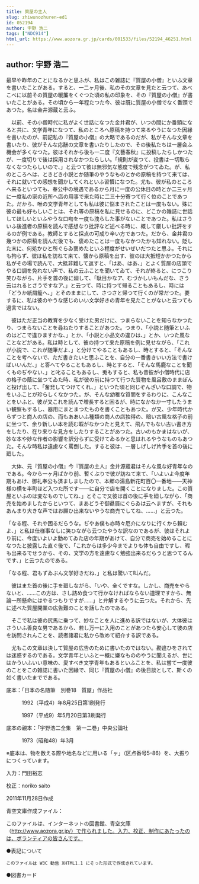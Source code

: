 ```yaml
---
title: 質屋の主人
slug: zhiwunozhuren-ed1
id: 052194
author: 宇野 浩二
tags: ["NDC914"]
html_url: https://www.aozora.gr.jp/cards/001533/files/52194_46251.html
---
```


## author: 宇野 浩二

最早や昨年のことになるかと思ふが、私はこの雑誌に『質屋の小僧』といふ文章を書いたことがある。すると、一二ヶ月後、私のその文章を見たと云つて、あべこべに以前その質屋の暖簾をくぐつた頃の私の印象を、その『質屋の小僧』が書いたことがある。その頃から一年程たつた今、彼は既に質屋の小僧でなく番頭であつた。名は金井源蔵と云ふ。

　以前、その小僧時代に私がよく世話になつた金井君が、いつの間にか番頭になると共に、文学青年になつて、私のところへ原稿を持つて来るやうになつた因縁を書いたのが、前記私の『質屋の小僧』の大略であるのだが、私がそんな文章を書いたり、彼がそんな応酬の文章を書いたりしたので、その後私たちは一層会ふ機会が多くなつた。彼はそれから後も一二度『文藝春秋』に投稿したらしかつたが、一度切りで後は採用されなかつたらしい。「規則が変つて、投書は一切取らなくなつたらしいので、」と云つて彼は無邪気な態度で残念がつてゐた。が、私のところへは、ときどき小説とか随筆のやうなものとかの原稿を持つて来ては、それに就いての感想を聞かしてくれといふ習慣になつた。尤も、彼が私のところへ来るといつても、奉公中の境遇であるから月に一度の公休日の時とか二三ヶ月に一度私の家の近所へ店の用事で来た時に二三十分寄つて行く位のことであつた。だから、唯の文学青年としても私は彼に悩まされたことは一度もない。殊に彼の最も好もしいことは、それ等の原稿を私に見せるのに、どこかの雑誌に世話してほしいといふやうな口吻を一度も洩らした事がないことであつた。私はさういふ後進者の原稿を読んで感想なり批評など述べる時に、概して厳しい批評をするのが例である。教師とすると採点の可成り辛い方であつた。だから、金井君の幾つかの原稿を読んだ後でも、褒めたことは一度もなかつたかも知れない。貶した末に、何処かひと所ぐらゐ褒めたといふ程度がせいぜいだつたと思ふ。それにも拘らず、彼は私を訪ねて来て、懐から原稿を出す、彼のは大抵短かかつたから私がその場で読んで、大抵非難して返すと、「はあ、はあ、」とよく質屋の店頭でやる口調を免れない声で、私の云ふことを聞いてゐて、それが終ると、につこり笑ひながら、片手を首の後に廻して、「駄目かなア、むづかしいもんだな、さう云はれるとさうですなア、」と云つて、時に持つて帰ることもあるし、時には「どうか紙屑籠へ、」とそのままにして、さつさと帰つて行くのが常だつた。要するに、私は彼のやうな感じのいい文学好きの青年を見たことがないと云つても過言ではない。

　彼はただ正当の教育を少なく受けた男だけに、つまらないことを知らなかつたり、つまらないことを尋ねたりすることがあつた。つまり、「小説と随筆といふのはどこで違ひますかな、」とか、「小説と小品文の違ひは、」とか、いつた風なことなどがある。私は時として、彼の持つて来た原稿を例に見せながら、「これが小説で、これが随筆だよ、」と分けてやることもあるし、時とすると、「そんなことを考へないで、ただ書きたいと思ふことを、自分の一番書きいい方法で書けばいいんだ、」と答へてやることもあるし、時とすると、「そんな馬鹿なことを聞くものぢやない、」と叱ることもあるし、兎もすると、私も昔彼が小僧時代に店の格子の蔭に坐つてゐた時、私が彼の前に持つて行つた質物を風呂敷のままぽんと投げ出して、「奮発してつけてくれ、」といつた頃と同じぞんざいな口調で、物をいふことが珍らしくなかつた。が、そんな幼稚な質問をするわりに、こんなことをいふと、彼が又これを読んで増長すると困るが、時になかなか一寸したうまい観察もするし、器用にまとまつたものを書くこともあつた。が又、少年時代からずつと商人の店の、而もああいふ種類の商人の店独得の、暗い古風な格子の前に坐つて、余り新しい本を読む暇がなかつたと見えて、飛んでもない古い書き方をしたり、在り来りな見方をしたりすることがあつた。古いのもかまはないが、妙な本や妙な作者の影響を訳分らずに受けてゐるかと思はれるやうなものもあつた。そんな時私は遠慮なく罵倒した。すると彼は、一層しげしげ片手を首の後に廻した。



　大体、元『質屋の小僧』今『質屋の主人』金井源蔵君はそんな風な好青年なのである。今から一ヶ月ばかり前、暫くぶりで彼が訪ねて来て、「いよいよ今度年期もあけ、御礼奉公も済ましましたので、本郷の湯島新花町百〇一番地――天神様の横を半町ほど入つた所です――に自分で店を開くことになりました。この質屋といふのは変なものでしてね、」とそこで又彼は首の後に手を廻しながら、「商売を始めましたからといつて、まあどうぞ御贔屓にぐらゐは云へますが、それもあんまり大きな声ではお願ひ出来ないやうな商売でしてね、……」と云つた。

「なる程、それや困るだらうな。ぢやあ僕も亦時々厄介になりに行くから頼むよ、」と私は仕様事なしに笑ひながら云つたやうな訳なのであるが、彼はそれより前に、今度いよいよ勤めてゐた店の年期があけて、自分で商売を始めることになつたと披露した直ぐ後で、「これからは多少今までよりも体も自由ですし、暇も出来るでせうから、その、文学の方を遠慮なく勉強出来るだらうと思つてるんです、」と云つたのである。

「なる程、君もずゐぶん文学好きだね、」と私は驚いて叫んだ。

　彼はまた首の後に手を廻しながら、「いや、全くですな。しかし、商売をやらないと、……この方は、さし詰め食つて行かなければならない道理ですから、無論一所懸命にはやるつもりですが……」と弁解するやうに云つた。それから、先に述べた質屋開業の広告難のことを話したのである。

　そこで私は彼の尻馬に乗つて、妙なことを人に進める訳ではないが、大体彼はさういふ善良な男であるから、若し万一に入用のことがあつたら安心して彼の店を訪問されんことを、読者諸君に私から改めて紹介する訳である。

　尤もこの文章は決して質屋の広告のために書いたのではない。勘違ひをされては迷惑するのである。文学青年といふと一概に嫌なもののやうに聞えるが、世にはかういふいい意味の、愛すべき文学青年もあるといふことを、私は嘗て一度彼のことをこの雑誌に書いた因縁で、同じ『質屋の小僧』の後日談として、斯くの如く書いたまでである。













底本：「日本の名随筆　別巻18　質屋」作品社

　　　1992（平成4）年8月25日第1刷発行

　　　1997（平成9）年5月20日第3刷発行

底本の親本：「宇野浩二全集　第一二巻」中央公論社

　　　1973（昭和48）年3月

※底本は、物を数える際や地名などに用いる「ヶ」（区点番号5-86）を、大振りにつくっています。

入力：門田裕志

校正：noriko saito

2011年11月28日作成

青空文庫作成ファイル：

このファイルは、インターネットの図書館、青空文庫（http://www.aozora.gr.jp/）で作られました。入力、校正、制作にあたったのは、ボランティアの皆さんです。











●表記について


	このファイルは W3C 勧告 XHTML1.1 にそった形式で作成されています。







●図書カード